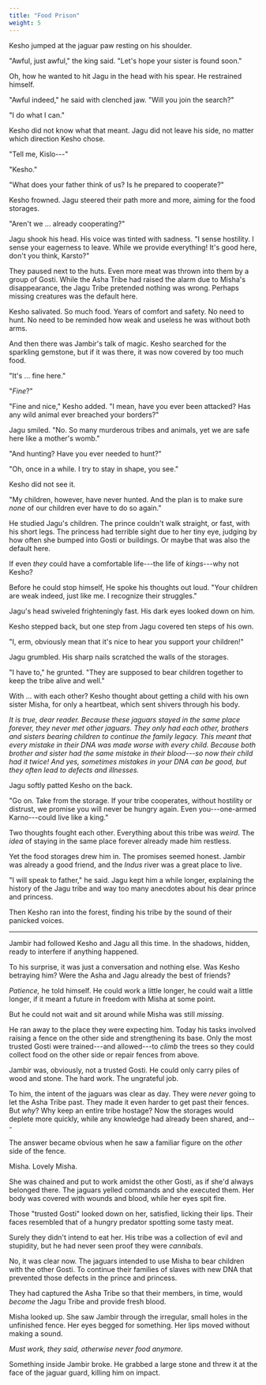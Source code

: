 ```yaml
---
title: "Food Prison"
weight: 5
---
```


Kesho jumped at the jaguar paw resting on his shoulder.

"Awful, just awful," the king said. "Let's hope your sister is found soon."

Oh, how he wanted to hit Jagu in the head with his spear. He restrained himself.

"Awful indeed," he said with clenched jaw. "Will you join the search?"

"I do what I can."

Kesho did not know what that meant. Jagu did not leave his side, no matter which direction Kesho chose.

"Tell me, Kislo---"

"Kesho."

"What does your father think of us? Is he prepared to cooperate?"

Kesho frowned. Jagu steered their path more and more, aiming for the food storages.

"Aren't we ... already cooperating?"

Jagu shook his head. His voice was tinted with sadness. "I sense hostility. I sense your eagerness to leave. While we provide everything! It's good here, don't you think, Karsto?"

They paused next to the huts. Even more meat was thrown into them by a group of Gosti. While the Asha Tribe had raised the alarm due to Misha's disappearance, the Jagu Tribe pretended nothing was wrong. Perhaps missing creatures was the default here.

Kesho salivated. So much food. Years of comfort and safety. No need to hunt. No need to be reminded how weak and useless he was without both arms.

And then there was Jambir's talk of magic. Kesho searched for the sparkling gemstone, but if it was there, it was now covered by too much food.

"It's ... fine here."

"_Fine_?"

"Fine and nice," Kesho added. "I mean, have you ever been attacked? Has any wild animal ever breached your borders?"

Jagu smiled. "No. So many murderous tribes and animals, yet we are safe here like a mother's womb."

"And hunting? Have you ever needed to hunt?"

"Oh, once in a while. I try to stay in shape, you see."

Kesho did not see it.

"My children, however, have never hunted. And the plan is to make sure _none_ of our children ever have to do so again."

He studied Jagu's children. The prince couldn't walk straight, or fast, with his short legs. The princess had terrible sight due to her tiny eye, judging by how often she bumped into Gosti or buildings. Or maybe that was also the default here.

If even _they_ could have a comfortable life---the life of _kings_---why not Kesho?

Before he could stop himself, He spoke his thoughts out loud. "Your children are weak indeed, just like me. I recognize their struggles."

Jagu's head swiveled frighteningly fast. His dark eyes looked down on him.

Kesho stepped back, but one step from Jagu covered ten steps of his own.

"I, erm, obviously mean that it's nice to hear you support your children!"

Jagu grumbled. His sharp nails scratched the walls of the storages.

"I have to," he grunted. "They are supposed to bear children together to keep the tribe alive and well."

With ... with each other? Kesho thought about getting a child with his own sister Misha, for only a heartbeat, which sent shivers through his body.

_It is true, dear reader. Because these jaguars stayed in the same place forever, they never met other jaguars. They only had each other, brothers and sisters bearing children to continue the family legacy. This meant that every mistake in their DNA was made worse with every child. Because both brother and sister had the same mistake in their blood---so now their child had it twice! And yes, sometimes mistakes in your DNA can be good, but they often lead to defects and illnesses._

Jagu softly patted Kesho on the back. 

"Go on. Take from the storage. If your tribe cooperates, without hostility or distrust, we promise you will never be hungry again. Even you---one-armed Karno---could live like a king."

Two thoughts fought each other. Everything about this tribe was _weird_. The _idea_ of staying in the same place forever already made him restless.

Yet the food storages drew him in. The promises seemed honest. Jambir was already a good friend, and the _Indus_ river was a great place to live.

"I will speak to father," he said. Jagu kept him a while longer, explaining the history of the Jagu tribe and way too many anecdotes about his dear prince and princess. 

Then Kesho ran into the forest, finding his tribe by the sound of their panicked voices.

---

Jambir had followed Kesho and Jagu all this time. In the shadows, hidden, ready to interfere if anything happened.

To his surprise, it was just a conversation and nothing else. Was Kesho betraying him? Were the Asha and Jagu already the best of friends? 

_Patience,_ he told himself. He could work a little longer, he could wait a little longer, if it meant a future in freedom with Misha at some point.

But he could not wait and sit around while Misha was still _missing_.

He ran away to the place they were expecting him. Today his tasks involved raising a fence on the other side and strengthening its base. Only the most trusted Gosti were trained---and allowed---to _climb_ the trees so they could collect food on the other side or repair fences from above.

Jambir was, obviously, not a trusted Gosti. He could only carry piles of wood and stone. The hard work. The ungrateful job.

To him, the intent of the jaguars was clear as day. They were _never_ going to let the Asha Tribe past. They made it even harder to get past their fences. But _why_? Why keep an entire tribe hostage? Now the storages would deplete more quickly, while any knowledge had already been shared, and---

The answer became obvious when he saw a familiar figure on the _other_ side of the fence.

Misha. Lovely Misha.

She was chained and put to work amidst the other Gosti, as if she'd always belonged there. The jaguars yelled commands and she executed them. Her body was covered with wounds and blood, while her eyes spit fire.

Those "trusted Gosti" looked down on her, satisfied, licking their lips. Their faces resembled that of a hungry predator spotting some tasty meat. 

Surely they didn't intend to eat her. His tribe was a collection of evil and stupidity, but he had never seen proof they were _cannibals_.

No, it was clear now. The jaguars intended to use Misha to bear children with the other Gosti. To continue their families of slaves with new DNA that prevented those defects in the prince and princess.

They had captured the Asha Tribe so that their members, in time, would _become_ the Jagu Tribe and provide fresh blood.

Misha looked up. She saw Jambir through the irregular, small holes in the unfinished fence. Her eyes begged for something. Her lips moved without making a sound.

_Must work, they said, otherwise never food anymore._

Something inside Jambir broke. He grabbed a large stone and threw it at the face of the jaguar guard, killing him on impact.